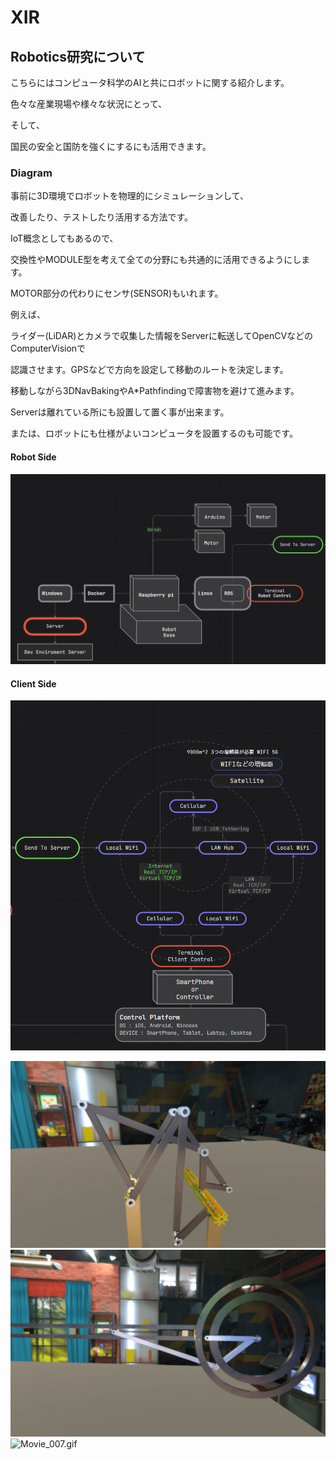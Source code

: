 # XIR

## Robotics研究について
こちらにはコンピュータ科学のAIと共にロボットに関する紹介します。

色々な産業現場や様々な状況にとって、

そして、

国民の安全と国防を強くにするにも活用できます。

### Diagram
事前に3D環境でロボットを物理的にシミュレーションして、

改善したり、テストしたり活用する方法です。

IoT概念としてもあるので、

交換性やMODULE型を考えて全ての分野にも共通的に活用できるようにします。

MOTOR部分の代わりにセンサ(SENSOR)もいれます。

例えば、

ライダー(LiDAR)とカメラで収集した情報をServerに転送してOpenCVなどのComputerVisionで

認識させます。GPSなどで方向を設定して移動のルートを決定します。

移動しながら3DNavBakingやA*Pathfindingで障害物を避けて進みます。


Serverは離れている所にも設置して置く事が出来ます。

または、ロボットにも仕様がよいコンピュータを設置するのも可能です。



#### Robot Side
![img.png](img.png)

#### Client Side

![img_1.png](img_1.png)

![Movie_002.gif](Movie_002.gif)
![Movie_003.gif](Movie_003.gif)
![Movie_007.gif](Movie_007.gif)